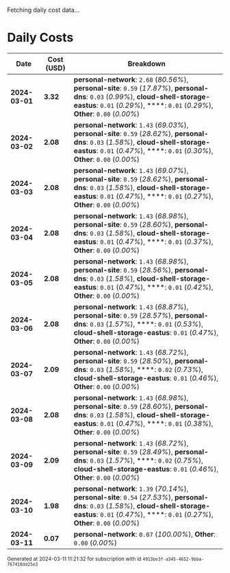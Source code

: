 Fetching daily cost data...
# Daily Costs

| Date | Cost (USD) | Breakdown |
|------|----------------|-----------|
| **2024-03-01** | **3.32** | **personal-network**: `2.68` (_80.56%_), **personal-site**: `0.59` (_17.87%_), **personal-dns**: `0.03` (_0.99%_), **cloud-shell-storage-eastus**: `0.01` (_0.29%_), ****: `0.01` (_0.29%_), **Other**: `0.00` (_0.00%_) |
| **2024-03-02** | **2.08** | **personal-network**: `1.43` (_69.03%_), **personal-site**: `0.59` (_28.62%_), **personal-dns**: `0.03` (_1.58%_), **cloud-shell-storage-eastus**: `0.01` (_0.47%_), ****: `0.01` (_0.30%_), **Other**: `0.00` (_0.00%_) |
| **2024-03-03** | **2.08** | **personal-network**: `1.43` (_69.07%_), **personal-site**: `0.59` (_28.62%_), **personal-dns**: `0.03` (_1.58%_), **cloud-shell-storage-eastus**: `0.01` (_0.47%_), ****: `0.01` (_0.27%_), **Other**: `0.00` (_0.00%_) |
| **2024-03-04** | **2.08** | **personal-network**: `1.43` (_68.98%_), **personal-site**: `0.59` (_28.60%_), **personal-dns**: `0.03` (_1.58%_), **cloud-shell-storage-eastus**: `0.01` (_0.47%_), ****: `0.01` (_0.37%_), **Other**: `0.00` (_0.00%_) |
| **2024-03-05** | **2.08** | **personal-network**: `1.43` (_68.98%_), **personal-site**: `0.59` (_28.56%_), **personal-dns**: `0.03` (_1.58%_), **cloud-shell-storage-eastus**: `0.01` (_0.47%_), ****: `0.01` (_0.42%_), **Other**: `0.00` (_0.00%_) |
| **2024-03-06** | **2.08** | **personal-network**: `1.43` (_68.87%_), **personal-site**: `0.59` (_28.57%_), **personal-dns**: `0.03` (_1.57%_), ****: `0.01` (_0.53%_), **cloud-shell-storage-eastus**: `0.01` (_0.47%_), **Other**: `0.00` (_0.00%_) |
| **2024-03-07** | **2.09** | **personal-network**: `1.43` (_68.72%_), **personal-site**: `0.59` (_28.50%_), **personal-dns**: `0.03` (_1.58%_), ****: `0.02` (_0.73%_), **cloud-shell-storage-eastus**: `0.01` (_0.46%_), **Other**: `0.00` (_0.00%_) |
| **2024-03-08** | **2.08** | **personal-network**: `1.43` (_68.98%_), **personal-site**: `0.59` (_28.60%_), **personal-dns**: `0.03` (_1.58%_), **cloud-shell-storage-eastus**: `0.01` (_0.47%_), ****: `0.01` (_0.38%_), **Other**: `0.00` (_0.00%_) |
| **2024-03-09** | **2.09** | **personal-network**: `1.43` (_68.72%_), **personal-site**: `0.59` (_28.49%_), **personal-dns**: `0.03` (_1.57%_), ****: `0.02` (_0.75%_), **cloud-shell-storage-eastus**: `0.01` (_0.46%_), **Other**: `0.00` (_0.00%_) |
| **2024-03-10** | **1.98** | **personal-network**: `1.39` (_70.14%_), **personal-site**: `0.54` (_27.53%_), **personal-dns**: `0.03` (_1.58%_), **cloud-shell-storage-eastus**: `0.01` (_0.47%_), ****: `0.01` (_0.27%_), **Other**: `0.00` (_0.00%_) |
| **2024-03-11** | **0.07** | **personal-network**: `0.07` (_100.00%_), **Other**: `0.00` (_0.00%_) |


<sup>Generated at 2024-03-11 11:21:32 for subscription with id `4913be3f-a345-4652-9bba-767418dd25e3`</sup>

